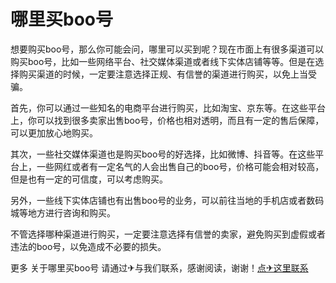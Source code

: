 # 哪里买boo号

想要购买boo号，那么你可能会问，哪里可以买到呢？现在市面上有很多渠道可以购买boo号，比如一些网络平台、社交媒体渠道或者线下实体店铺等等。但是在选择购买渠道的时候，一定要注意选择正规、有信誉的渠道进行购买，以免上当受骗。

首先，你可以通过一些知名的电商平台进行购买，比如淘宝、京东等。在这些平台上，你可以找到很多卖家出售boo号，价格也相对透明，而且有一定的售后保障，可以更加放心地购买。

其次，一些社交媒体渠道也是购买boo号的好选择，比如微博、抖音等。在这些平台上，一些网红或者有一定名气的人会出售自己的boo号，价格可能会相对较高，但是也有一定的可信度，可以考虑购买。

另外，一些线下实体店铺也有出售boo号的业务，可以前往当地的手机店或者数码城等地方进行咨询和购买。

不管选择哪种渠道进行购买，一定要注意选择有信誉的卖家，避免购买到虚假或者违法的boo号，以免造成不必要的损失。

更多 关于哪里买boo号 请通过✈与我们联系，感谢阅读，谢谢！[点✈这里联系](https://ww.k02.cc)